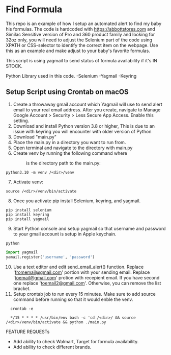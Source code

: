 # Find Formula

This repo is an example of how I setup an automated alert to find my baby his formulas. The code is hardcoded with https://abbottstores.com and Similac Sensitive version of Pro and 360 product family and looking for 32oz only, you will need to adjust the Selenium part of the code using XPATH or CSS-selector to identify the correct item on the webpage. Use this as an example and make adjust to your baby's favorite formulas. 

This script is using yagmail to send status of formula availability if it's IN STOCK.

Python Library used in this code.
-Selenium
-Yagmail
-Keyring


## Setup Script using Crontab on macOS
1. Create a throwaway gmail account which Yagmail will use to send alert email to your real email address. After you create, navigate to Manage Google Account > Security > Less Secure App Access. Enable this setting. 
2. Download and install Python version 3.8 or higher, This is due to an issue with keyring you will encounter with older version of Python
3. Download "main.py"
4. Place the main.py in a directory you want to run from. 
5. Open terminal and navigate to the directory with main.py
6. Create venv by running the following command where <dir> is the directory path to the main.py:
```
python3.10 -m venv /<dir>/venv
```
7. Activate venv:
```
source /<dir>/venv/bin/activate
```
8. Once you activate pip install Selenium, keyring, and yagmail.
```
pip install selenium
pip install keyring
pip install yagmail
```
9. Start Python console and setup yagmail so that username and password to your gmail account is setup in Apple keychain. 
```
python
```
```python
import yagmail
yamail.register('username', 'password')
```
10. Use a text editor and edit send_email_alert() function. 
  Replace 'fromemail@gmail.com' portion with your sending email. 
  Replace 'toemail@gmail.com' protion with recepient email. If you have second one replace 'toemail2@gmail.com'. Otherwise, you can remove the list bracket. 
11. Setup crontab job to run every 15 minutes. Make sure to add source command before running so that it would enble the venv.
```
  crontab -e
```
```
  */15 * * * * /usr/bin/env bash -c 'cd /<dir>/ && source /<dir>/venv/bin/activate && python ./main.py
```

FEATURE REQUESTs
- Add ability to check Walmart, Target for formula availability.
- Add ability to check different brands. 
